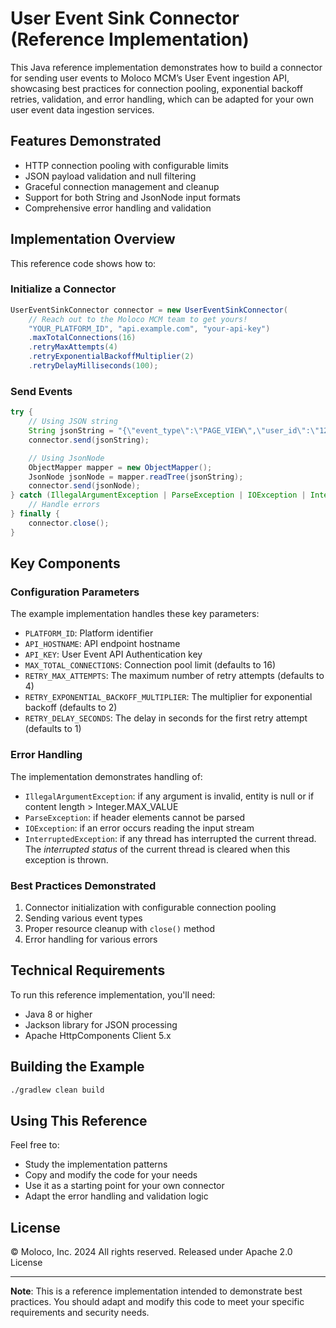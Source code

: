 # User Event Sink Connector (Reference Implementation)

This Java reference implementation demonstrates how to build a connector for sending user events to Moloco MCM’s User Event ingestion API, showcasing best practices for connection pooling, exponential backoff retries, validation, and error handling, which can be adapted for your own user event data ingestion services.

## Features Demonstrated

- HTTP connection pooling with configurable limits
- JSON payload validation and null filtering
- Graceful connection management and cleanup
- Support for both String and JsonNode input formats
- Comprehensive error handling and validation

## Implementation Overview

This reference code shows how to:

### Initialize a Connector
```java
UserEventSinkConnector connector = new UserEventSinkConnector(
    // Reach out to the Moloco MCM team to get yours!
    "YOUR_PLATFORM_ID", "api.example.com", "your-api-key")
    .maxTotalConnections(16)
    .retryMaxAttempts(4)
    .retryExponentialBackoffMultiplier(2)
    .retryDelayMilliseconds(100);

```

### Send Events
```java
try {
    // Using JSON string
    String jsonString = "{\"event_type\":\"PAGE_VIEW\",\"user_id\":\"123\"}";
    connector.send(jsonString);

    // Using JsonNode
    ObjectMapper mapper = new ObjectMapper();
    JsonNode jsonNode = mapper.readTree(jsonString);
    connector.send(jsonNode);
} catch (IllegalArgumentException | ParseException | IOException | InterruptedException e) {
    // Handle errors
} finally {
    connector.close();
}
```

## Key Components

### Configuration Parameters

The example implementation handles these key parameters:

- `PLATFORM_ID`: Platform identifier
- `API_HOSTNAME`: API endpoint hostname
- `API_KEY`: User Event API Authentication key
- `MAX_TOTAL_CONNECTIONS`: Connection pool limit (defaults to 16)
- `RETRY_MAX_ATTEMPTS`: The maximum number of retry attempts (defaults to 4)
- `RETRY_EXPONENTIAL_BACKOFF_MULTIPLIER`: The multiplier for exponential backoff (defaults to 2)
- `RETRY_DELAY_SECONDS`: The delay in seconds for the first retry attempt (defaults to 1)

### Error Handling

The implementation demonstrates handling of:

- `IllegalArgumentException`: if any argument is invalid, entity is null or if content length > Integer.MAX_VALUE
- `ParseException`: if header elements cannot be parsed
- `IOException`: if an error occurs reading the input stream
- `InterruptedException`: if any thread has interrupted the current thread. The _interrupted status_ of the current thread is cleared when this exception is thrown.

### Best Practices Demonstrated

1. Connector initialization with configurable connection pooling
2. Sending various event types
4. Proper resource cleanup with `close()` method
5. Error handling for various errors

## Technical Requirements

To run this reference implementation, you'll need:

- Java 8 or higher
- Jackson library for JSON processing
- Apache HttpComponents Client 5.x

## Building the Example

```bash
./gradlew clean build
```

## Using This Reference

Feel free to:
- Study the implementation patterns
- Copy and modify the code for your needs
- Use it as a starting point for your own connector
- Adapt the error handling and validation logic

## License

© Moloco, Inc. 2024 All rights reserved. Released under Apache 2.0 License

---
**Note**: This is a reference implementation intended to demonstrate best practices. You should adapt and modify this code to meet your specific requirements and security needs.